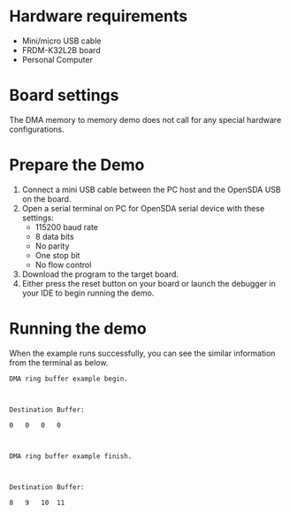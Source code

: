 Hardware requirements
=====================
- Mini/micro USB cable
- FRDM-K32L2B board
- Personal Computer

Board settings
==============
The DMA memory to memory demo does not call for any special hardware configurations.

Prepare the Demo
===============
1. Connect a mini USB cable between the PC host and the OpenSDA USB on the board.
2. Open a serial terminal on PC for OpenSDA serial device with these settings:
   - 115200 baud rate
   - 8 data bits
   - No parity
   - One stop bit
   - No flow control
3. Download the program to the target board.
4. Either press the reset button on your board or launch the debugger in your IDE to begin running
   the demo.

Running the demo
================
When the example runs successfully, you can see the similar information from the terminal as below.
~~~~~~~~~~~~~~~~~~~~~
DMA ring buffer example begin.



Destination Buffer:

0	0	0	0	



DMA ring buffer example finish.



Destination Buffer:

8	9	10	11	
~~~~~~~~~~~~~~~~~~~~~
